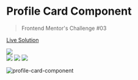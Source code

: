 # Profile Card Component
> Frontend Mentor's Challenge #03

[Live Solution](https://fem-profile-card-component.padawandr.vercel.app/)

![](https://img.shields.io/badge/-made_with:-24292e?style=flat)  
![](https://img.shields.io/badge/-html-24292e?style=flat&logo=html5&logoColor=ff967f)
![](https://img.shields.io/badge/-css-24292e?style=flat&logo=css3&logoColor=7fd2ff)
![](https://img.shields.io/badge/-sass-24292e?style=flat&logo=sass&logoColor=ff7fd4)

![profile-card-component](https://user-images.githubusercontent.com/48874386/102620482-d4cc9880-411c-11eb-8d61-540ed820fff9.png)
